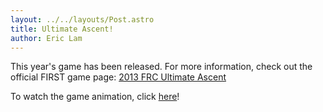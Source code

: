 ```yaml
---
layout: ../../layouts/Post.astro
title: Ultimate Ascent!
author: Eric Lam
---
```

This year's game has been released. For more information, check out the official FIRST game page: [2013 FRC Ultimate Ascent](http://www.usfirst.org/roboticsprograms/frc/2013-game)

To watch the game animation, click [here](http://www.youtube.com/watch?v=wa5MGEZNrf0)!
